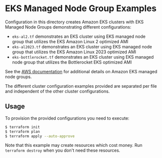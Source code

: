 # EKS Managed Node Group Examples

Configuration in this directory creates Amazon EKS clusters with EKS Managed Node Groups demonstrating different configurations:

- `eks-al2.tf` demonstrates an EKS cluster using EKS managed node group that utilizes the EKS Amazon Linux 2 optimized AMI
- `eks-al2023.tf` demonstrates an EKS cluster using EKS managed node group that utilizes the EKS Amazon Linux 2023 optimized AMI
- `eks-bottlerocket.tf` demonstrates an EKS cluster using EKS managed node group that utilizes the Bottlerocket EKS optimized AMI

See the [AWS documentation](https://docs.aws.amazon.com/eks/latest/userguide/managed-node-groups.html) for additional details on Amazon EKS managed node groups.

The different cluster configuration examples provided are separated per file and independent of the other cluster configurations.

## Usage

To provision the provided configurations you need to execute:

```bash
$ terraform init
$ terraform plan
$ terraform apply --auto-approve
```

Note that this example may create resources which cost money. Run `terraform destroy` when you don't need these resources.
